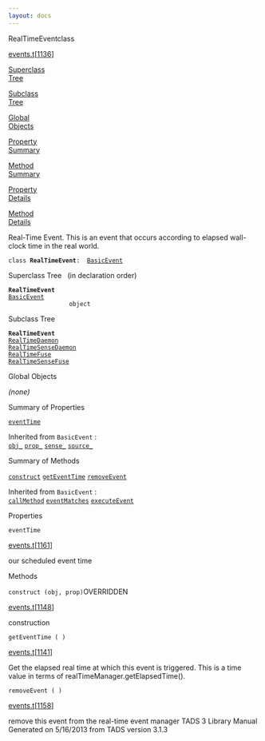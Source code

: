 ```yaml
---
layout: docs
---
```

<span class="title">RealTimeEvent</span><span class="type">class</span>

[events.t](../file/events.t.html)\[[1136](../source/events.t.html#1136)\]

[Superclass  
Tree](#_SuperClassTree_)

[Subclass  
Tree](#_SubClassTree_)

[Global  
Objects](#_ObjectSummary_)

[Property  
Summary](#_PropSummary_)

[Method  
Summary](#_MethodSummary_)

[Property  
Details](#_Properties_)

[Method  
Details](#_Methods_)



Real-Time Event. This is an event that occurs according to elapsed
wall-clock time in the real world.

`class `**`RealTimeEvent`**` :   `[`BasicEvent`](../object/BasicEvent.html)



<span id="_SuperClassTree_"></span>



<span class="hdln">Superclass Tree</span>   (in declaration order)



**`RealTimeEvent`**  
[`BasicEvent`](../object/BasicEvent.html)  
`                 object`  
<span id="_SubClassTree_"></span>



<span class="hdln">Subclass Tree</span>  



**`RealTimeEvent`**  
[`RealTimeDaemon`](../object/RealTimeDaemon.html)  
[`RealTimeSenseDaemon`](../object/RealTimeSenseDaemon.html)  
[`RealTimeFuse`](../object/RealTimeFuse.html)  
[`RealTimeSenseFuse`](../object/RealTimeSenseFuse.html)  
<span id="_ObjectSummary_"></span>



<span class="hdln">Global Objects</span>  



*(none)* <span id="_PropSummary_"></span>



<span class="hdln">Summary of Properties</span>  



[`eventTime`](#eventTime)

Inherited from `BasicEvent` :  
[`obj_`](../object/BasicEvent.html#obj_) [`prop_`](../object/BasicEvent.html#prop_) [`sense_`](../object/BasicEvent.html#sense_) [`source_`](../object/BasicEvent.html#source_)

<span id="_MethodSummary_"></span>



<span class="hdln">Summary of Methods</span>  



[`construct`](#construct) [`getEventTime`](#getEventTime) [`removeEvent`](#removeEvent)

Inherited from `BasicEvent` :  
[`callMethod`](../object/BasicEvent.html#callMethod) [`eventMatches`](../object/BasicEvent.html#eventMatches) [`executeEvent`](../object/BasicEvent.html#executeEvent)

<span id="_Properties_"></span>



<span class="hdln">Properties</span>  



<span id="eventTime"></span>

`eventTime`

[events.t](../file/events.t.html)\[[1161](../source/events.t.html#1161)\]



our scheduled event time



<span id="_Methods_"></span>



<span class="hdln">Methods</span>  



<span id="construct"></span>

`construct (obj, prop)`<span class="rem">OVERRIDDEN</span>

[events.t](../file/events.t.html)\[[1148](../source/events.t.html#1148)\]



construction



<span id="getEventTime"></span>

`getEventTime ( )`

[events.t](../file/events.t.html)\[[1141](../source/events.t.html#1141)\]



Get the elapsed real time at which this event is triggered. This is a
time value in terms of realTimeManager.getElapsedTime().



<span id="removeEvent"></span>

`removeEvent ( )`

[events.t](../file/events.t.html)\[[1158](../source/events.t.html#1158)\]



remove this event from the real-time event manager
TADS 3 Library Manual  
Generated on 5/16/2013 from TADS version 3.1.3


